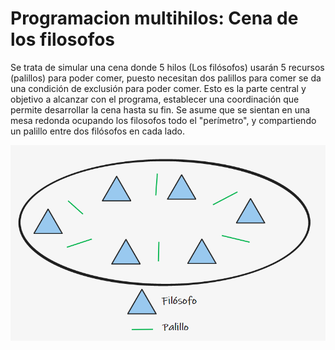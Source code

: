 # Programacion multihilos: Cena de los filosofos
Se trata de simular una cena  donde 5 hilos (Los filósofos) usarán 5 recursos (palillos) para poder comer, puesto necesitan dos palillos para comer se da una condición de exclusión para poder comer. Esto es la parte central y objetivo a alcanzar con el programa, establecer una coordinación que permite desarrollar la cena hasta su fin. Se asume que se sientan en una mesa redonda ocupando los filosofos todo el "perímetro", y compartiendo un palillo entre dos filósofos en cada lado.


<img src="https://github.com/Marius9595/Programacion_multihilos_cena_de_los_filosofos/blob/main/esquema_planteamiento.png?raw=true"/>

